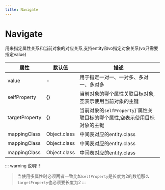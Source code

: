 ```yaml
---
title: Navigate
---
```


# Navigate
用来指定属性关系和当前对象的对应关系,支持entity和vo指定对象关系(vo只需要指定value)

属性  | 默认值 | 描述  
--- | --- | --- 
value | - | 用于指定一对一、一对多、多对一、多对多
selfProperty | {} | 当前对象的哪个属性关联目标对象,空表示使用当前对象的主键
targetProperty | {} | 当前对象的`selfProperty`}`属性关联目标的哪个属性,空表示使用目标对象的主键
mappingClass | Object.class | 中间表对应的entity.class
mappingClass | Object.class | 中间表对应的entity.class
mappingClass | Object.class | 中间表对应的entity.class



::: warning 说明!!!
> 当使用多属性时必须两者一致比如`selfProperty`是长度为2的数组那么`targetProperty`也必须要长度为2
:::